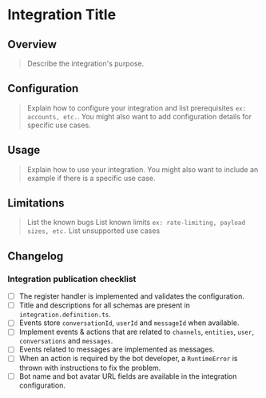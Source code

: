 # Integration Title

## Overview

> Describe the integration's purpose.

## Configuration

> Explain how to configure your integration and list prerequisites `ex: accounts, etc.`.
> You might also want to add configuration details for specific use cases.

## Usage

> Explain how to use your integration.
> You might also want to include an example if there is a specific use case.

## Limitations

> List the known bugs
> List known limits `ex: rate-limiting, payload sizes, etc.`
> List unsupported use cases

## Changelog

### Integration publication checklist

- [ ] The register handler is implemented and validates the configuration.
- [ ] Title and descriptions for all schemas are present in `integration.definition.ts`.
- [ ] Events store `conversationId`, `userId` and `messageId` when available.
- [ ] Implement events & actions that are related to `channels`, `entities`, `user`, `conversations` and `messages`.
- [ ] Events related to messages are implemented as messages.
- [ ] When an action is required by the bot developer, a `RuntimeError` is thrown with instructions to fix the problem.
- [ ] Bot name and bot avatar URL fields are available in the integration configuration.
